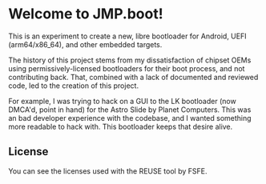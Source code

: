 <!--
SPDX-FileCopyrightText: 2024 The JMP.boot Developers

SPDX-License-Identifier: CC0-1.0
-->

# Welcome to JMP.boot!

This is an experiment to create a new, libre bootloader for Android, UEFI
(arm64/x86_64), and other embedded targets.

The history of this project stems from my dissatisfaction of chipset OEMs using
permissively-licensed bootloaders for their boot process, and not contributing
back. That, combined with a lack of documented and reviewed code, led to the
creation of this project.

For example, I was trying to hack on a GUI to the LK bootloader (now DMCA'd,
point in hand) for the Astro Slide by Planet Computers. This was an bad
developer experience with the codebase, and I wanted something more readable to
hack with. This bootloader keeps that desire alive.

## License

You can see the licenses used with the REUSE tool by FSFE.
